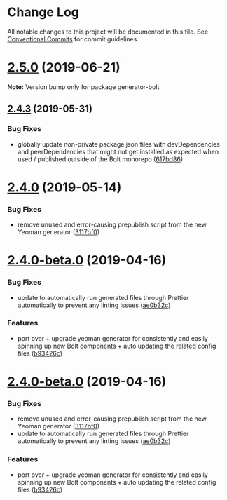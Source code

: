 # Change Log

All notable changes to this project will be documented in this file.
See [Conventional Commits](https://conventionalcommits.org) for commit guidelines.

# [2.5.0](https://github.com/bolt-design-system/bolt/tree/master/packages/generator-bolt/compare/v2.4.4...v2.5.0) (2019-06-21)

**Note:** Version bump only for package generator-bolt





## [2.4.3](https://github.com/bolt-design-system/bolt/tree/master/packages/generator-bolt/compare/v2.4.2...v2.4.3) (2019-05-31)


### Bug Fixes

* globally update non-private package.json files with devDependencies and peerDependencies that might not get installed as expected when used / published outside of the Bolt monorepo ([617bd86](https://github.com/bolt-design-system/bolt/tree/master/packages/generator-bolt/commit/617bd86))





# [2.4.0](https://github.com/bolt-design-system/bolt/tree/master/packages/generator-bolt/compare/v2.3.2...v2.4.0) (2019-05-14)


### Bug Fixes

* remove unused and error-causing prepublish script from the new Yeoman generator ([3117bf0](https://github.com/bolt-design-system/bolt/tree/master/packages/generator-bolt/commit/3117bf0))



# [2.4.0-beta.0](https://github.com/bolt-design-system/bolt/tree/master/packages/generator-bolt/compare/v2.2.2...v2.4.0-beta.0) (2019-04-16)


### Bug Fixes

* update to automatically run generated files through Prettier automatically to prevent any linting issues ([ae0b32c](https://github.com/bolt-design-system/bolt/tree/master/packages/generator-bolt/commit/ae0b32c))


### Features

* port over + upgrade yeoman generator for consistently and easily spinning up new Bolt components + auto updating the related config files ([b93426c](https://github.com/bolt-design-system/bolt/tree/master/packages/generator-bolt/commit/b93426c))





# [2.4.0-beta.0](https://github.com/bolt-design-system/bolt/tree/master/packages/generator-bolt/compare/v2.3.0...v2.4.0-beta.0) (2019-04-16)


### Bug Fixes

* remove unused and error-causing prepublish script from the new Yeoman generator ([3117bf0](https://github.com/bolt-design-system/bolt/tree/master/packages/generator-bolt/commit/3117bf0))
* update to automatically run generated files through Prettier automatically to prevent any linting issues ([ae0b32c](https://github.com/bolt-design-system/bolt/tree/master/packages/generator-bolt/commit/ae0b32c))


### Features

* port over + upgrade yeoman generator for consistently and easily spinning up new Bolt components + auto updating the related config files ([b93426c](https://github.com/bolt-design-system/bolt/tree/master/packages/generator-bolt/commit/b93426c))
